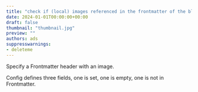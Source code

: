 ```yaml
---
title: "check if (local) images referenced in the frontmatter of the blog posting exist"
date: 2024-01-01T00:00:00+00:00
draft: false
thumbnail: "thumbnail.jpg"
preview: ""
authors: ads
suppresswarnings:
- deleteme
---
```


Specify a Frontmatter header with an image.

Config defines three fields, one is set, one is empty, one is not in Frontmatter.
